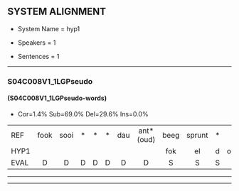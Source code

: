 
## SYSTEM ALIGNMENT

- System Name = hyp1

- Speakers = 1

- Sentences = 1

---

### S04C008V1_1LGPseudo

#### (S04C008V1_1LGPseudo-words)

- Cor=1.4%	Sub=69.0%	Del=29.6%	Ins=0.0%

|  |  |  |  |  |  |  |  |  |  |  |  |  |  |  |  |  |  |  |  |  |  |  |  |  |  |  |  |  |  |  |  |  |  |  |  |  |  |  |  |  |  |  |  |  |  |  |  |  |  |  |  |  |  |  |  |  |  |  |  |  |  |  |  |  |  |  |  |  |  |  |  |
|:--- |:---:|:---:|:---:|:---:|:---:|:---:|:---:|:---:|:---:|:---:|:---:|:---:|:---:|:---:|:---:|:---:|:---:|:---:|:---:|:---:|:---:|:---:|:---:|:---:|:---:|:---:|:---:|:---:|:---:|:---:|:---:|:---:|:---:|:---:|:---:|:---:|:---:|:---:|:---:|:---:|:---:|:---:|:---:|:---:|:---:|:---:|:---:|:---:|:---:|:---:|:---:|:---:|:---:|:---:|:---:|:---:|:---:|:---:|:---:|:---:|:---:|:---:|:---:|:---:|:---:|:---:|:---:|:---:|:---:|:---:|:---:|
| REF | fook | sooi | * | * | * | dau | ant*(oud) | beeg | sprunt | * | * | * | hool | * | * | larst | vout | *(zwoel) | zwoei | fam | *x | vaap | sprieuw | * | * | * | * | * | * | * | keng | * | swoers | doer | plirt | jien | * | blard | guul | *(hoek) | hoekt | neeuw | noork | * | vid*(vip) | zans | * | * | * | leum | *(haas) | haans | spaai | * | * | sjalt | heik | * | * | * | sank | roen | frijk | eem | schard | grek | dron | snaaf | * | * | stuid |
| HYP1 |  |  |  |  |  |  |  | fok | el | d | oud | d | bd | g | ho | la | laast | wat | zwielen | fam |  |  |  |  |  |  |  |  |  |  |  |  |  |  | alleen | maar | leen | dine | drkkene | nog | racht | eek | vap | spens | sprien | ken | ken | do | rd | uhm | be | je | hoek | hoek | ne | nnog | vip | as | ha | hn | at | hon | sa | fan | hon | m | u | e | g | gu | stat |
| EVAL | D | D | D | D | D | D | D | S | S | S | S | S | S | S | S | S | S | S | S |  | D | D | D | D | D | D | D | D | D | D | D | D | D | D | S | S | S | S | S | S | S | S | S | S | S | S | S | S | S | S | S | S | S | S | S | S | S | S | S | S | S | S | S | S | S | S | S | S | S | S | S |
---

---
